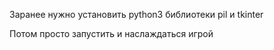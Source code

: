 Заранее нужно установить python3 библиотеки pil и tkinter


Потом просто запустить и наслаждаться игрой
